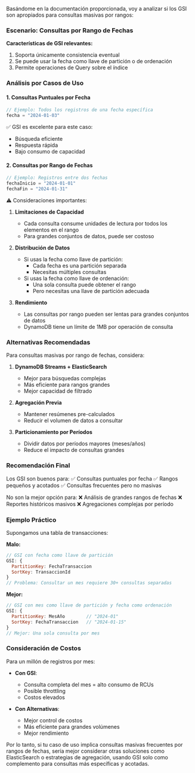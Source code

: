 Basándome en la documentación proporcionada, voy a analizar si los GSI son apropiados para consultas masivas por rangos:

### Escenario: Consultas por Rango de Fechas

**Características de GSI relevantes:**
1. Soporta únicamente consistencia eventual
2. Se puede usar la fecha como llave de partición o de ordenación
3. Permite operaciones de Query sobre el índice

### Análisis por Casos de Uso

#### 1. Consultas Puntuales por Fecha
```javascript
// Ejemplo: Todos los registros de una fecha específica
fecha = "2024-01-03"
```
✅ GSI es excelente para este caso:
- Búsqueda eficiente
- Respuesta rápida
- Bajo consumo de capacidad

#### 2. Consultas por Rango de Fechas
```javascript
// Ejemplo: Registros entre dos fechas
fechaInicio = "2024-01-01"
fechaFin = "2024-01-31"
```
⚠️ Consideraciones importantes:

1. **Limitaciones de Capacidad**
   - Cada consulta consume unidades de lectura por todos los elementos en el rango
   - Para grandes conjuntos de datos, puede ser costoso

2. **Distribución de Datos**
   - Si usas la fecha como llave de partición:
     * Cada fecha es una partición separada
     * Necesitas múltiples consultas
   - Si usas la fecha como llave de ordenación:
     * Una sola consulta puede obtener el rango
     * Pero necesitas una llave de partición adecuada

3. **Rendimiento**
   - Las consultas por rango pueden ser lentas para grandes conjuntos de datos
   - DynamoDB tiene un límite de 1MB por operación de consulta

### Alternativas Recomendadas

Para consultas masivas por rango de fechas, considera:

1. **DynamoDB Streams + ElasticSearch**
   - Mejor para búsquedas complejas
   - Más eficiente para rangos grandes
   - Mejor capacidad de filtrado

2. **Agregación Previa**
   - Mantener resúmenes pre-calculados
   - Reducir el volumen de datos a consultar

3. **Particionamiento por Períodos**
   - Dividir datos por períodos mayores (meses/años)
   - Reduce el impacto de consultas grandes

### Recomendación Final

Los GSI son buenos para:
✅ Consultas puntuales por fecha
✅ Rangos pequeños y acotados
✅ Consultas frecuentes pero no masivas

No son la mejor opción para:
❌ Análisis de grandes rangos de fechas
❌ Reportes históricos masivos
❌ Agregaciones complejas por período

### Ejemplo Práctico

Supongamos una tabla de transacciones:

**Malo:**
```javascript
// GSI con fecha como llave de partición
GSI: {
  PartitionKey: FechaTransaccion
  SortKey: TransaccionId
}
// Problema: Consultar un mes requiere 30+ consultas separadas
```

**Mejor:**
```javascript
// GSI con mes como llave de partición y fecha como ordenación
GSI: {
  PartitionKey: MesAño        // "2024-01"
  SortKey: FechaTransaccion   // "2024-01-15"
}
// Mejor: Una sola consulta por mes
```

### Consideración de Costos

Para un millón de registros por mes:
- **Con GSI**: 
  - Consulta completa del mes = alto consumo de RCUs
  - Posible throttling
  - Costos elevados

- **Con Alternativas**:
  - Mejor control de costos
  - Más eficiente para grandes volúmenes
  - Mejor rendimiento

Por lo tanto, si tu caso de uso implica consultas masivas frecuentes por rangos de fechas, sería mejor considerar otras soluciones como ElasticSearch o estrategias de agregación, usando GSI solo como complemento para consultas más específicas y acotadas.
